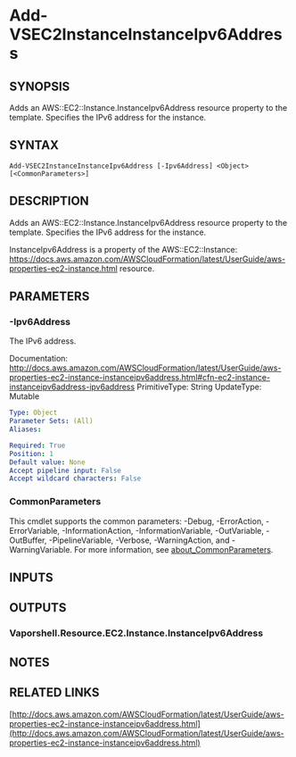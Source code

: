 # Add-VSEC2InstanceInstanceIpv6Address

## SYNOPSIS
Adds an AWS::EC2::Instance.InstanceIpv6Address resource property to the template.
Specifies the IPv6 address for the instance.

## SYNTAX

```
Add-VSEC2InstanceInstanceIpv6Address [-Ipv6Address] <Object> [<CommonParameters>]
```

## DESCRIPTION
Adds an AWS::EC2::Instance.InstanceIpv6Address resource property to the template.
Specifies the IPv6 address for the instance.

InstanceIpv6Address is a property of the AWS::EC2::Instance: https://docs.aws.amazon.com/AWSCloudFormation/latest/UserGuide/aws-properties-ec2-instance.html resource.

## PARAMETERS

### -Ipv6Address
The IPv6 address.

Documentation: http://docs.aws.amazon.com/AWSCloudFormation/latest/UserGuide/aws-properties-ec2-instance-instanceipv6address.html#cfn-ec2-instance-instanceipv6address-ipv6address
PrimitiveType: String
UpdateType: Mutable

```yaml
Type: Object
Parameter Sets: (All)
Aliases:

Required: True
Position: 1
Default value: None
Accept pipeline input: False
Accept wildcard characters: False
```

### CommonParameters
This cmdlet supports the common parameters: -Debug, -ErrorAction, -ErrorVariable, -InformationAction, -InformationVariable, -OutVariable, -OutBuffer, -PipelineVariable, -Verbose, -WarningAction, and -WarningVariable. For more information, see [about_CommonParameters](http://go.microsoft.com/fwlink/?LinkID=113216).

## INPUTS

## OUTPUTS

### Vaporshell.Resource.EC2.Instance.InstanceIpv6Address
## NOTES

## RELATED LINKS

[http://docs.aws.amazon.com/AWSCloudFormation/latest/UserGuide/aws-properties-ec2-instance-instanceipv6address.html](http://docs.aws.amazon.com/AWSCloudFormation/latest/UserGuide/aws-properties-ec2-instance-instanceipv6address.html)

